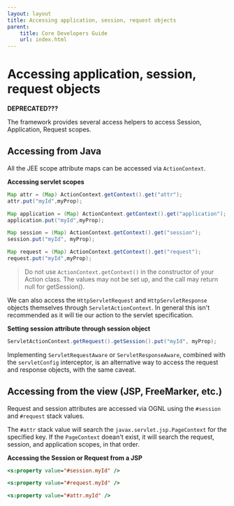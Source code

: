 ```yaml
---
layout: layout
title: Accessing application, session, request objects
parent:
    title: Core Developers Guide
    url: index.html
---
```


# Accessing application, session, request objects

**DEPRECATED???**

The framework provides several access helpers to access Session, Application, Request scopes.

## Accessing from Java

All the JEE scope attribute maps can be accessed via `ActionContext`.

**Accessing servlet scopes**

```java
Map attr = (Map) ActionContext.getContext().get("attr");
attr.put("myId",myProp);

Map application = (Map) ActionContext.getContext().get("application");
application.put("myId",myProp);

Map session = (Map) ActionContext.getContext().get("session");
session.put("myId", myProp);

Map request = (Map) ActionContext.getContext().get("request");
request.put("myId",myProp);
```

> Do not use `ActionContext.getContext()` in the constructor of your Action class. The values may not be set up, and 
> the call may return null for getSession().

We can also access the `HttpServletRequest` and `HttpServletResponse` objects themselves through `ServletActionContext`. 
In general this isn't recommended as it will tie our action to the servlet specification.

**Setting session attribute through session object**

```java
ServletActionContext.getRequest().getSession().put("myId", myProp);
```

Implementing `ServletRequestAware` or `ServletResponseAware`, combined with the `servletConfig` interceptor, 
is an alternative way to access the request and response objects, with the same caveat.

## Accessing from the view (JSP, FreeMarker, etc.)

Request and session attributes are accessed via OGNL using the `#session` and `#request` stack values.

The `#attr` stack value will search the `javax.servlet.jsp.PageContext` for the specified key. If the `PageContext`
doean't exist, it will search the request, session, and application scopes, in that order.

**Accessing the Session or Request from a JSP**

```jsp
<s:property value="#session.myId" />

<s:property value="#request.myId" />

<s:property value="#attr.myId" />
```
